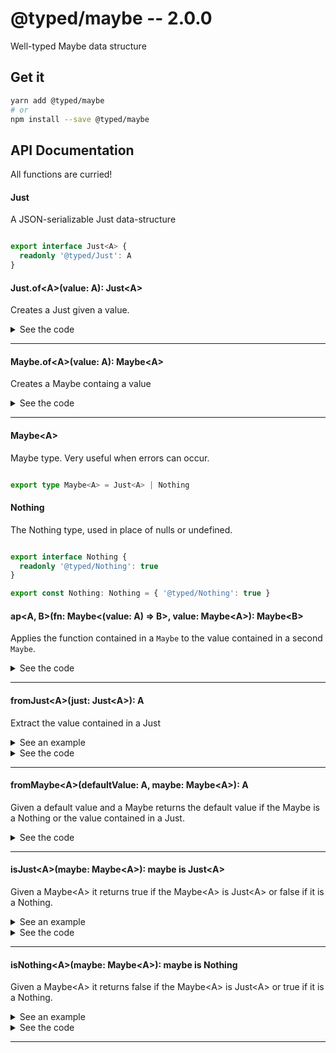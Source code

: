 # @typed/maybe -- 2.0.0

Well-typed Maybe data structure

## Get it
```sh
yarn add @typed/maybe
# or
npm install --save @typed/maybe
```

## API Documentation

All functions are curried!

#### Just

<p>

A JSON-serializable Just data-structure

</p>


```typescript

export interface Just<A> {
  readonly '@typed/Just': A
}

```


#### Just.of\<A\>(value: A): Just\<A\>

<p>

Creates a Just given a value. 

</p>


<details>
<summary>See the code</summary>

```typescript

export function of<A>(value: A): Just<A> {
  return { '@typed/Just': value }
}
}

```

</details>
<hr />


#### Maybe.of\<A\>(value: A): Maybe\<A\>

<p>

Creates a Maybe containg a value

</p>


<details>
<summary>See the code</summary>

```typescript

export const of: <A>(value: A) => Maybe<A> = Just.of
}

```

</details>
<hr />


#### Maybe\<A\>

<p>

Maybe type. Very useful when errors can occur.

</p>


```typescript

export type Maybe<A> = Just<A> | Nothing

```


#### Nothing

<p>

The Nothing type, used in place of nulls or undefined.

</p>


```typescript

export interface Nothing {
  readonly '@typed/Nothing': true
}

export const Nothing: Nothing = { '@typed/Nothing': true }

```


#### ap\<A, B\>(fn: Maybe\<(value: A) =\> B\>, value: Maybe\<A\>): Maybe\<B\>

<p>

Applies the function contained in a `Maybe` to the value contained in a 
second `Maybe`.

</p>


<details>
<summary>See the code</summary>

```typescript

export const ap: MaybeAp = function ap<A, B>(fn: Maybe<(value: A) => B>, maybe?: Maybe<A>): any {
  return maybe ? __ap(fn, maybe) : (maybe: Maybe<A>) => __ap(fn, maybe)
}

function __ap<A, B>(fn: Maybe<(value: A) => B>, maybe: Maybe<A>): Maybe<B> {
  return chain(f => map(f, maybe), fn)
}

export interface MaybeAp {
  <A, B>(fn: Maybe<(value: A) => B>, value: Maybe<A>): Maybe<B>
  <A, B>(fn: Maybe<(value: A) => B>): (value: Maybe<A>) => Maybe<B>
}

```

</details>
<hr />


#### fromJust\<A\>(just: Just\<A\>): A

<p>

Extract the value contained in a Just

</p>


<details>
  <summary>See an example</summary>
  
```typescript
import { fromJust, Just } from '@typed/maybe'

const value = fromJust(Just.of(1))
console.log(value) // logs '1'
```

</details>

<details>
<summary>See the code</summary>

```typescript

export function fromJust<A>(just: Just<A>): A {
  return just['@typed/Just']
}

```

</details>
<hr />


#### fromMaybe\<A\>(defaultValue: A, maybe: Maybe\<A\>): A

<p>

Given a default value and a Maybe returns the default value if the Maybe is a 
Nothing or the value contained in a Just.

</p>


<details>
<summary>See the code</summary>

```typescript

export const fromMaybe: FromMaybe = function fromMaybe<A>(defaultValue: A, maybe?: Maybe<A>) {
  if (!maybe) return (maybe: Maybe<A>) => __fromMaybe(defaultValue, maybe)

  return __fromMaybe(defaultValue, maybe)
}

function __fromMaybe<A>(defaultValue: A, maybe: Maybe<A>): A {
  return isJust(maybe) ? fromJust(maybe) : defaultValue
}

export interface FromMaybe {
  <A>(defaultValue: A, maybe: Maybe<A>): A
  <A>(defaultValue: A): (maybe: Maybe<A>) => A
}

```

</details>
<hr />


#### isJust\<A\>(maybe: Maybe\<A\>): maybe is Just\<A\>

<p>

Given a Maybe\<A\> it returns true if the Maybe\<A\> is Just\<A\> or 
false if it is a Nothing.

</p>


<details>
  <summary>See an example</summary>
  
```typescript
import { isJust, Nothing, Maybe } from '@typed/maybe'

console.log(isJust(Nothing)) // logs false
console.log(isJust(Maybe.of(1))) // logs true
```

</details>

<details>
<summary>See the code</summary>

```typescript

export function isJust<A>(maybe: Maybe<A>): maybe is Just<A> {
  return maybe.hasOwnProperty('@typed/Just')
}

```

</details>
<hr />


#### isNothing\<A\>(maybe: Maybe\<A\>): maybe is Nothing

<p>

Given a Maybe\<A\> it returns false if the Maybe\<A\> is Just\<A\> or 
true if it is a Nothing.

</p>


<details>
  <summary>See an example</summary>
  
```typescript
import { isNothing, Maybe, Nothing } from '@typed/maybe'

console.log(isNothing(Nothing)) // logs true
console.log(isNothing(Maybe.of(1))) // logs false
```

</details>

<details>
<summary>See the code</summary>

```typescript

export function isNothing<A>(maybe: Maybe<A>): maybe is Nothing {
  return (maybe as Nothing)['@typed/Nothing'] === true
}

```

</details>
<hr />
